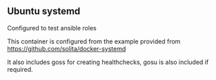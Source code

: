 ## Ubuntu systemd

Configured to test ansible roles

This container is configured from the example provided from https://github.com/solita/docker-systemd

It also includes goss for creating healthchecks, gosu is also included if required.